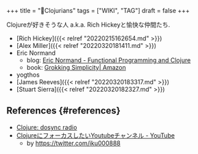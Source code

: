 +++
title = "📝Clojurians"
tags = ["WIKI", "TAG"]
draft = false
+++

Clojureが好きそうな人 a.k.a. Rich Hickeyと愉快な仲間たち.

-   [Rich Hickey]({{< relref "20220215162654.md" >}})
-   [Alex Miller]({{< relref "20220320181411.md" >}})
-   Eric Normand
    -   blog: [Eric Normand - Functional Programming and Clojure](https://ericnormand.me/)
    -   book: [Grokking Simplicity| Amazon](https://www.amazon.co.jp/Grokking-Simplicity-software-functional-thinking/dp/1617296201)
-   yogthos
-   [James Reeves]({{< relref "20220320183317.md" >}})
-   [Stuart Sierra]({{< relref "20220320182327.md" >}})


## References {#references}

-   [Clojure: dosync radio](https://podcasts.google.com/feed/aHR0cHM6Ly9hbmNob3IuZm0vcy9jMTMzYzQwL3BvZGNhc3QvcnNz)
-   [ClojureにフォーカスしたいYoutubeチャンネル - YouTube](https://www.youtube.com/channel/UC4wTwYzpaL7yKWHOKlUpwJQ)
    -   by <https://twitter.com/iku000888>

